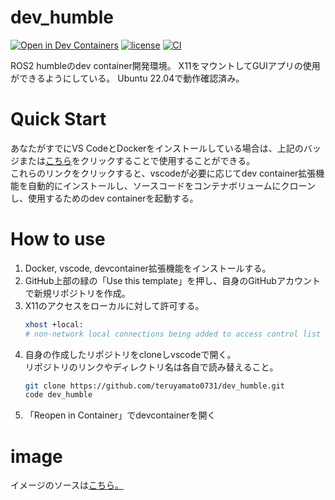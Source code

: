 # dev_humble
[![Open in Dev Containers](https://img.shields.io/static/v1?label=Dev%20Containers&message=Open&color=blue&logo=visualstudiocode)](https://vscode.dev/redirect?url=vscode://ms-vscode-remote.remote-containers/cloneInVolume?url=https://github.com/teruyamato0731/dev_humble)
[![license](https://img.shields.io/github/license/teruyamato0731/dev_humble)](https://github.com/teruyamato0731/dev_humble/blob/main/LICENSE)
[![CI](https://github.com/teruyamato0731/dev_humble/actions/workflows/main.yml/badge.svg)](https://github.com/teruyamato0731/dev_humble/actions/workflows/main.yml)

ROS2 humbleのdev container開発環境。
X11をマウントしてGUIアプリの使用ができるようにしている。
Ubuntu 22.04で動作確認済み。

# Quick Start
あなたがすでにVS CodeとDockerをインストールしている場合は、上記のバッジまたは[こちら](https://vscode.dev/redirect?url=vscode://ms-vscode-remote.remote-containers/cloneInVolume?url=https://github.com/teruyamato0731/dev_humble)をクリックすることで使用することができる。<br>
これらのリンクをクリックすると、vscodeが必要に応じてdev container拡張機能を自動的にインストールし、ソースコードをコンテナボリュームにクローンし、使用するためのdev containerを起動する。

# How to use
1. Docker, vscode, devcontainer拡張機能をインストールする。
1. GitHub上部の緑の「Use this template」を押し、自身のGitHubアカウントで新規リポジトリを作成。
1. X11のアクセスをローカルに対して許可する。
    ```bash
    xhost +local:
    # non-network local connections being added to access control list
    ```
1. 自身の作成したリポジトリをcloneしvscodeで開く。<br>
    リポジトリのリンクやディレクトリ名は各自で読み替えること。
    ```bash
    git clone https://github.com/teruyamato0731/dev_humble.git
    code dev_humble
    ```
1. 「Reopen in Container」でdevcontainerを開く

# image
イメージのソースは[こちら。](https://github.com/teruyamato0731/dev_humble_image)
